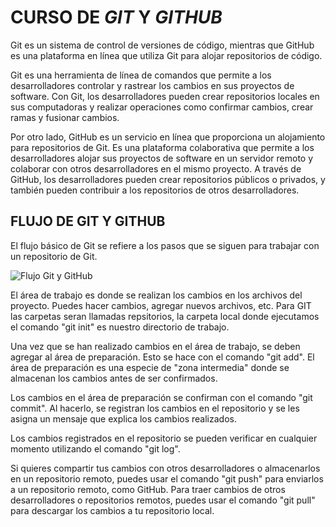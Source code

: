 # CURSO DE _GIT_ Y _GITHUB_

Git es un sistema de control de versiones de código, mientras que GitHub es una plataforma en línea que utiliza Git para alojar repositorios de código.

Git es una herramienta de línea de comandos que permite a los desarrolladores controlar y rastrear los cambios en sus proyectos de software. Con Git, los desarrolladores pueden crear repositorios locales en sus computadoras y realizar operaciones como confirmar cambios, crear ramas y fusionar cambios.

Por otro lado, GitHub es un servicio en línea que proporciona un alojamiento para repositorios de Git. Es una plataforma colaborativa que permite a los desarrolladores alojar sus proyectos de software en un servidor remoto y colaborar con otros desarrolladores en el mismo proyecto. A través de GitHub, los desarrolladores pueden crear repositorios públicos o privados, y también pueden contribuir a los repositorios de otros desarrolladores.

## FLUJO DE GIT Y GITHUB

El flujo básico de Git se refiere a los pasos que se siguen para trabajar con un repositorio de Git.

![Flujo Git y GitHub](https://jonmircha.com/img/blog/git-flow.png)

El área de trabajo es donde se realizan los cambios en los archivos del proyecto. Puedes hacer cambios, agregar nuevos archivos, etc. Para GIT las carpetas seran llamadas repsitorios, la carpeta local donde ejecutamos el comando "git init" es nuestro directorio de trabajo.

Una vez que se han realizado cambios en el área de trabajo, se deben agregar al área de preparación. Esto se hace con el comando "git add". El área de preparación es una especie de "zona intermedia" donde se almacenan los cambios antes de ser confirmados.

Los cambios en el área de preparación se confirman con el comando "git commit". Al hacerlo, se registran los cambios en el repositorio y se les asigna un mensaje que explica los cambios realizados.

Los cambios registrados en el repositorio se pueden verificar en cualquier momento utilizando el comando "git log".

Si quieres compartir tus cambios con otros desarrolladores o almacenarlos en un repositorio remoto, puedes usar el comando "git push" para enviarlos a un repositorio remoto, como GitHub. Para traer cambios de otros desarrolladores o repositorios remotos, puedes usar el comando "git pull" para descargar los cambios a tu repositorio local.
